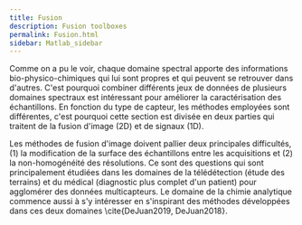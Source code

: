 ```yaml
---
title: Fusion
description: Fusion toolboxes
permalink: Fusion.html
sidebar: Matlab_sidebar
---
```


Comme on a pu le voir, chaque domaine spectral apporte des informations bio-physico-chimiques qui lui sont propres et qui peuvent se retrouver dans d'autres. C'est pourquoi combiner différents jeux de données de plusieurs domaines spectraux est intéressant pour améliorer la caractérisation des échantillons. En fonction du type de capteur, les méthodes employées sont différentes, c'est pourquoi cette section est divisée en deux parties qui traitent de la fusion d'image (2D) et de signaux (1D).
		
Les méthodes de fusion d'image doivent pallier deux principales difficultés, (1) la modification de la surface des échantillons entre les acquisitions et (2) la non-homogénéité des résolutions. Ce sont des questions qui sont principalement étudiées dans les domaines de la télédétection (étude des terrains) et du médical (diagnostic plus complet d'un patient) pour agglomérer des données multicapteurs. Le domaine de la chimie analytique commence aussi à s'y intéresser en s'inspirant des méthodes développées dans ces deux domaines \cite{DeJuan2019, DeJuan2018}. 
